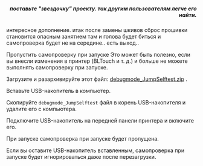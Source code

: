 <h5 align="right">поставьте "звездочку" проекту. так другим пользователям легче его найти.</h5>



интересное дополнение.   итак после замены шкивов сброс прошивки становится опасным занятием  там и голова будет биться и самопроверка будет не на середине..  есть выход.. 

Пропустить самопроверку при запуске
Это может быть полезно, если вы внесли изменения в принтер (BLTouch и т. д.) и больше не можете выполнять самопроверку при запуске.

Загрузите и разархивируйте этот файл: [debugmode_JumpSelftest.zip](debugmode_JumpSelftest.zip) .

Вставьте USB-накопитель в компьютер.

Скопируйте `debugmode_JumpSelftest` файл в корень USB-накопителя и удалите его с компьютера.

Подключите USB-накопитель на передней панели принтера и включите его.

При запуске самопроверка при запуске будет пропущена.

Если вы оставите USB-накопитель вставленным, самопроверка при запуске будет игнорироваться даже после перезагрузки.
